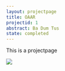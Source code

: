 ```yaml
---
layout: projectpage
title: OAAR
projectid: 1
abstract: Ba Dum Tus
state: completed
---
```

This is a projectpage

![](https://www.google.co.in/url?sa=i&rct=j&q=&esrc=s&source=images&cd=&cad=rja&uact=8&ved=0ahUKEwjX0cPZ-pjPAhUKGpQKHZBDBlcQjRwIBw&url=http%3A%2F%2Fen.rocketnews24.com%2Ftag%2Fpoop%2F&psig=AFQjCNHjbrVr0y6sZ8n_fzLPx7mWbo4MVA&ust=1474289549107390)
